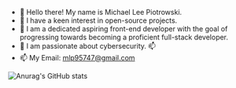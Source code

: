 - 👋 Hello there! My name is Michael Lee Piotrowski.
- 👀 I have a keen interest in open-source projects.
- 🌱 I am a dedicated aspiring front-end developer with the goal of progressing towards becoming a proficient full-stack developer.
- 💞️ I am passionate about cybersecurity. 📫
- 📫 My Email: mlp95747@gmail.com

![Anurag's GitHub stats](https://github-readme-stats.vercel.app/api?username=MikePiotrowski&show_icons=true&theme=radical)

<!---
MikePiotrowski/MikePiotrowski is a ✨ special ✨ repository because its `README.md` (this file) appears on your GitHub profile.
You can click the Preview link to take a look at your changes.
--->
